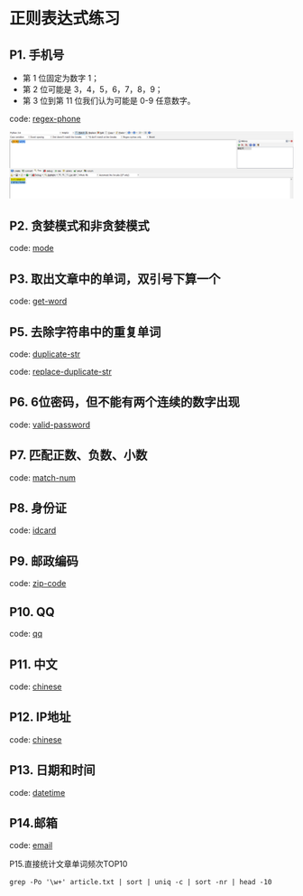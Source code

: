 # 正则表达式练习

## P1. 手机号

- 第 1 位固定为数字 1；
- 第 2 位可能是 3，4，5，6，7，8，9；
- 第 3 位到第 11 位我们认为可能是 0-9 任意数字。

code: [regex-phone](../code/regexp/02-phone.py)

![phone](img/08-regexp-phone.png)

## P2. 贪婪模式和非贪婪模式

code: [mode](../code/regexp/03-mode.py)

## P3. 取出文章中的单词，双引号下算一个

code: [get-word](../code/regexp/04-get-word.py)

## P5. 去除字符串中的重复单词

code:  [duplicate-str](../code/regexp/01-duplicate-str.py)

code: [replace-duplicate-str](../code/regexp/05-replace-duplicate-str.py)

## P6. 6位密码，但不能有两个连续的数字出现

code: [valid-password](../code/regexp/06-valid-password.py)

## P7. 匹配正数、负数、小数

code: [match-num](../code/regexp/07-match-num.py)

## P8. 身份证

code: [idcard](../code/regexp/08-idcard.py)

## P9. 邮政编码

code: [zip-code](../code/regexp/09-zip-code.py)

## P10. QQ

code: [qq](../code/regexp/10-qq.py)

## P11. 中文

code: [chinese](../code/regexp/11-chinese.py)

## P12. IP地址

code: [chinese](../code/regexp/12-ip.py)

## P13. 日期和时间

code: [datetime](../code/regexp/13-datetime.py)

## P14.邮箱

code: [email](../code/regexp/14-email.py)

P15.直接统计文章单词频次TOP10

```regexp
grep -Po '\w+' article.txt | sort | uniq -c | sort -nr | head -10
```